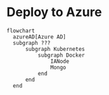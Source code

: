 # Deploy to Azure

```mermaid
flowchart
  azureAD[Azure AD]
  subgraph ???
      subgraph Kubernetes
          subgraph Docker
              IANode
              Mongo
          end
      end
  end
```
